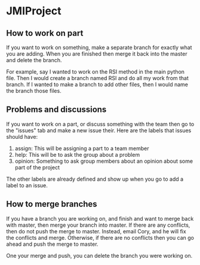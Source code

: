 # JMIProject
## How to work on part
If you want to work on something, make a separate branch for exactly what you are adding. When you are finished then merge it back into the master and delete the branch.

For example, say I wanted to work on the RSI method in the main python file. Then I would create a branch named RSI and do all my work from that branch. If I wanted to make a branch to add other files, then I would name the branch those files.

## Problems and discussions
If you want to work on a part, or discuss something with the team then go to the "issues" tab and make a new issue their. Here are the labels that issues should have:

1. assign: This will be assigning a part to a team member
2. help: This will be to ask the group about a problem
3. opinion: Something to ask group members about an opinion about some part of the project

The other labels are already defined and show up when you go to add a label to an issue.

## How to merge branches
If you have a branch you are working on, and finish and want to merge back with master, then merge your branch into master. If there are any conflicts, then do not push the merge to master. Instead, email Cory, and he will fix the conflicts and merge. Otherwise, if there are no conflicts then you can go ahead and push the merge to master.

One your merge and push, you can delete the branch you were working on.
